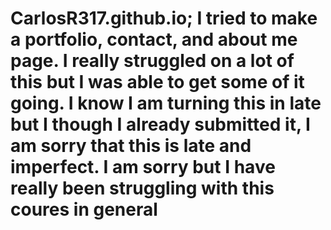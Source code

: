 # CarlosR317.github.io; I tried to make a portfolio, contact, and about me page. I really struggled on a lot of this but I was able to get some of it going. I know I am turning this in late but I though I already submitted it, I am sorry that this is late and imperfect. I am sorry but I have really been struggling with this coures in general 
